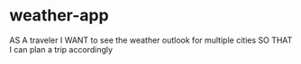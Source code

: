 # weather-app

AS A traveler I WANT to see the weather outlook for multiple cities SO THAT I can plan a trip accordingly
